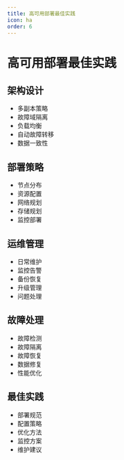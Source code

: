 ```yaml
---
title: 高可用部署最佳实践
icon: ha
order: 6
---
```


# 高可用部署最佳实践

## 架构设计
- 多副本策略
- 故障域隔离
- 负载均衡
- 自动故障转移
- 数据一致性

## 部署策略
- 节点分布
- 资源配置
- 网络规划
- 存储规划
- 监控部署

## 运维管理
- 日常维护
- 监控告警
- 备份恢复
- 升级管理
- 问题处理

## 故障处理
- 故障检测
- 故障隔离
- 故障恢复
- 数据修复
- 性能优化

## 最佳实践
- 部署规范
- 配置策略
- 优化方法
- 监控方案
- 维护建议
